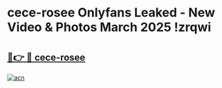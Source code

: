 # cece-rosee Onlyfans Leaked - New Video & Photos March 2025 !zrqwi

# <h2><a href="https://qmxrcf.iuczelnia.edu.pl?title=cece-rosee&ref=zrqwi">🔗👉 🔴 cece-rosee</a></h2>

[![acn](https://github.com/user-attachments/assets/0f9c940e-d8b0-45ae-aac7-cd30a18b3e1c)](https://qmxrcf.iuczelnia.edu.pl?title=cece-rosee&ref=zrqwi)

